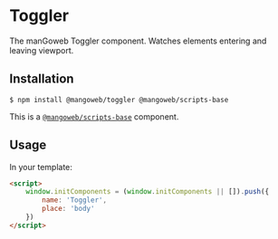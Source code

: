 # Toggler

The manGoweb Toggler component. Watches elements entering and leaving viewport.

## Installation

`$ npm install @mangoweb/toggler @mangoweb/scripts-base`

This is a [`@mangoweb/scripts-base`](https://www.npmjs.com/package/@mangoweb/scripts-base) component.

## Usage

In your template:
```html
<script>
	window.initComponents = (window.initComponents || []).push({
		name: 'Toggler',
		place: 'body'
	})
</script>
```
